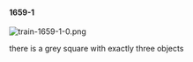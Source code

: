 #### 1659-1
![train-1659-1-0.png](https://github.com/lil-lab/nlvr/raw/master/nlvr/train/images/45/train-1659-1-0.png "train-1659-1-0.png")

there is a grey square with exactly three objects